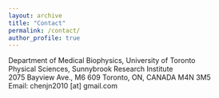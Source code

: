 ```yaml
---
layout: archive
title: "Contact"
permalink: /contact/
author_profile: true
---
```

Department of Medical Biophysics, University of Toronto<br>
Physical Sciences, Sunnybrook Research Institute<br>
2075 Bayview Ave., M6 609
Toronto, ON, CANADA M4N 3M5<br>
Email: chenjn2010 [at] gmail.com

